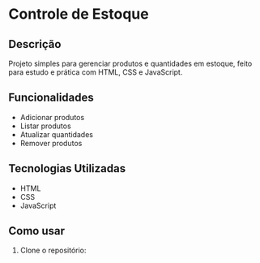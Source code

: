 # Controle de Estoque

## Descrição
Projeto simples para gerenciar produtos e quantidades em estoque, feito para estudo e prática com HTML, CSS e JavaScript.

## Funcionalidades
- Adicionar produtos
- Listar produtos
- Atualizar quantidades
- Remover produtos

## Tecnologias Utilizadas
- HTML
- CSS
- JavaScript

## Como usar
1. Clone o repositório:
 
